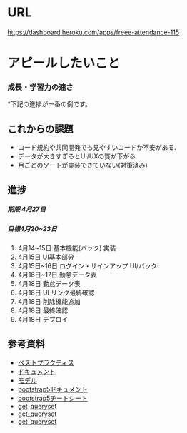# URL
https://dashboard.heroku.com/apps/freee-attendance-115

# アピールしたいこと
### 成長・学習力の速さ
*下記の進捗が一番の例です。
　　
## これからの課題
- コード規約や共同開発でも見やすいコードか不安がある.
- データが大きすぎるとUI/UXの質が下がる
- 月ごとのソートが実装できていない(対策済み)

## 進捗
##### 期限 4月27日
##### 目標4月20~23日
1. 4月14~15日 基本機能(バック) 実装
2. 4月15日 UI基本部分
3. 4月15日~16日 ログイン・サインアップ UI/バック
4. 4月16日~17日 勤怠データ表
5. 4月18日 勤怠データ表
6. 4月18日 UI リンク最終確認
7. 4月18日 削除機能追加
8. 4月18日 最終確認
9. 4月18日 デプロイ

## 参考資料
- [ベストプラクティス](https://create-it-myself.com/know-how/best-practices-for-getting-started-with-django-development/)
- [ドキュメント](https://docs.djangoproject.com/ja/4.0/)
- [モデル](https://qiita.com/okoppe8/items/a1149b2be54441951de1)
- [bootstrap5ドキュメント](https://getbootstrap.jp/)
- [bootstrap5チートシート](https://bootstrap-cheatsheet.themeselection.com/)
- [get_queryset](https://thinkami.hatenablog.com/entry/2016/03/17/003140)
- [get_queryset](https://noauto-nolife.com/post/django-post-request/)
- [get_queryset](https://qiita.com/keishi04hrikzira/items/ecd9940a944d039cd5d3)

